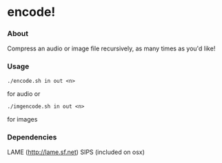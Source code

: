 # encode!

### About

Compress an audio or image file recursively, as many times as you'd like! 

### Usage 
```
./encode.sh in out <n>
```
for audio
or
```
./imgencode.sh in out <n>
```
for images

### Dependencies
LAME (http://lame.sf.net)
SIPS (included on osx)
